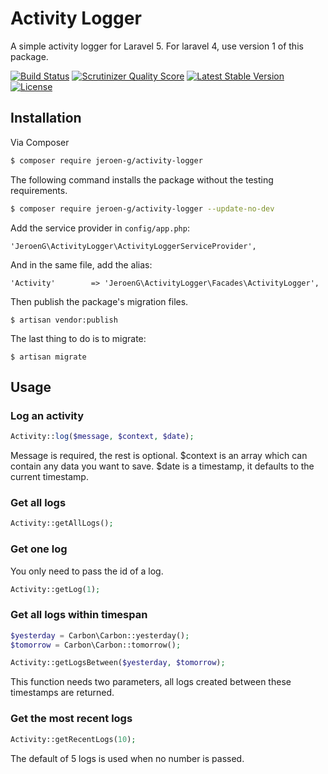 Activity Logger
=====================

A simple activity logger for Laravel 5. For laravel 4, use version 1 of this package.

[![Build Status](https://travis-ci.org/Jeroen-G/activity-logger.png?branch=master)](https://travis-ci.org/Jeroen-G/activity-logger)
[![Scrutinizer Quality Score](https://scrutinizer-ci.com/g/Jeroen-G/activity-logger/badges/quality-score.png?s=bd15e13c2a26810c8109bc1f4d7569c06f5d916c)](https://scrutinizer-ci.com/g/Jeroen-G/activity-logger/)
[![Latest Stable Version](https://img.shields.io/github/release/jeroen-g/activity-logger.svg?style=flat)](https://github.com/jeroen-g/activity-logger/releases)
[![License](https://img.shields.io/badge/License-EUPL--1.1-blue.svg?style=flat)](license.md)


## Installation ##

Via Composer
``` bash
$ composer require jeroen-g/activity-logger
```

The following command installs the package without the testing requirements.
``` bash
$ composer require jeroen-g/activity-logger --update-no-dev
```

Add the service provider in `config/app.php`:

    'JeroenG\ActivityLogger\ActivityLoggerServiceProvider',

And in the same file, add the alias:

	'Activity'		  => 'JeroenG\ActivityLogger\Facades\ActivityLogger',

Then publish the package's migration files.

    $ artisan vendor:publish

The last thing to do is to migrate:

    $ artisan migrate

## Usage ##

### Log an activity ###

```php
Activity::log($message, $context, $date);
```

Message is required, the rest is optional. $context is an array which can contain any data you want to save. $date is a timestamp, it defaults to the current timestamp.

### Get all logs ###

```php
Activity::getAllLogs();
```

### Get one log ###

You only need to pass the id of a log.


```php
Activity::getLog(1);
```

### Get all logs within timespan ###

```php
$yesterday = Carbon\Carbon::yesterday();
$tomorrow = Carbon\Carbon::tomorrow();

Activity::getLogsBetween($yesterday, $tomorrow);
```

This function needs two parameters, all logs created between these timestamps are returned.

### Get the most recent logs ###

```php
Activity::getRecentLogs(10);
```

The default of 5 logs is used when no number is passed.